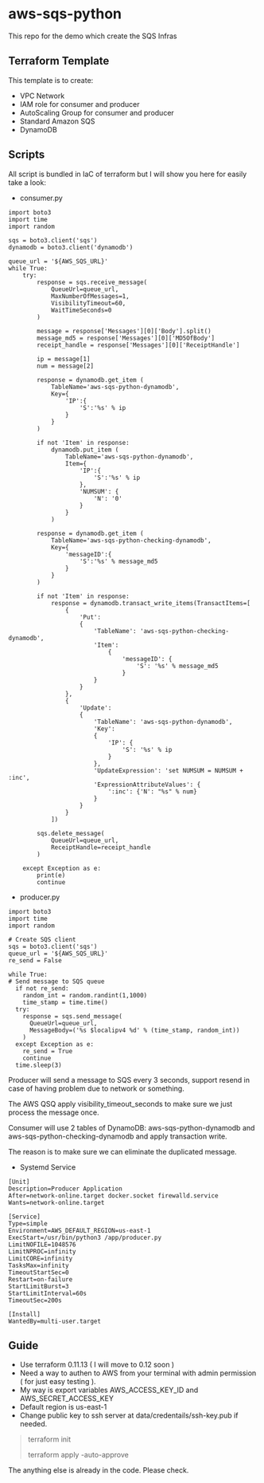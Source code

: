 # aws-sqs-python

This repo for the demo which create the SQS Infras

## Terraform Template 
This template is to create:
* VPC Network
* IAM role for consumer and producer 
* AutoScaling Group for consumer and producer 
* Standard Amazon SQS
* DynamoDB

## Scripts

All script is bundled in IaC of terraform but I will show you here for easily take a look:

* consumer.py

```
import boto3
import time
import random

sqs = boto3.client('sqs')
dynamodb = boto3.client('dynamodb')

queue_url = '${AWS_SQS_URL}'
while True:
	try:
		response = sqs.receive_message(
		    QueueUrl=queue_url,
		    MaxNumberOfMessages=1,
		    VisibilityTimeout=60,
		    WaitTimeSeconds=0
		)

		message = response['Messages'][0]['Body'].split()
		message_md5 = response['Messages'][0]['MD5OfBody']
		receipt_handle = response['Messages'][0]['ReceiptHandle']

		ip = message[1]
		num = message[2]

		response = dynamodb.get_item (
			TableName='aws-sqs-python-dynamodb', 
			Key={
				'IP':{
					'S':'%s' % ip
				} 
			}
		)

		if not 'Item' in response:
			dynamodb.put_item (
				TableName='aws-sqs-python-dynamodb', 
				Item={
					'IP':{
						'S':'%s' % ip
					},
					'NUMSUM': {
						'N': '0'
					}
				}
			)

		response = dynamodb.get_item (
			TableName='aws-sqs-python-checking-dynamodb', 
			Key={
				'messageID':{
					'S':'%s' % message_md5
				} 
			}
		)

		if not 'Item' in response:
			response = dynamodb.transact_write_items(TransactItems=[
				{
					'Put': 
					{
						'TableName': 'aws-sqs-python-checking-dynamodb',
						'Item': 
							{
								'messageID': {
									'S': '%s' % message_md5
								}
						}
					}
				},
				{
					'Update': 
					{
						'TableName': 'aws-sqs-python-dynamodb',
						'Key': 
						{
							'IP': {
								'S': '%s' % ip
							}
						},
						'UpdateExpression': 'set NUMSUM = NUMSUM + :inc',
						'ExpressionAttributeValues': {
							':inc': {'N': "%s" % num}
			            }
					}
				}
			])

		sqs.delete_message(
		    QueueUrl=queue_url,
		    ReceiptHandle=receipt_handle
		)

	except Exception as e:
		print(e)
		continue
```

* producer.py

```
import boto3
import time
import random

# Create SQS client
sqs = boto3.client('sqs')
queue_url = '${AWS_SQS_URL}'
re_send = False

while True:
# Send message to SQS queue
  if not re_send:
    random_int = random.randint(1,1000)
    time_stamp = time.time()
  try:
    response = sqs.send_message(
      QueueUrl=queue_url,
      MessageBody=('%s $localipv4 %d' % (time_stamp, random_int))
    )
  except Exception as e:
    re_send = True
    continue
  time.sleep(3)

```

Producer will send a message to SQS every 3 seconds, support resend in case of having problem due to network or something.

The AWS QSQ apply visibility_timeout_seconds to make sure we just process the message once. 

Consumer will use 2 tables of DynamoDB: aws-sqs-python-dynamodb and aws-sqs-python-checking-dynamodb and apply transaction write.

The reason is to make sure we can eliminate the duplicated message.

* Systemd Service 

```
[Unit]
Description=Producer Application
After=network-online.target docker.socket firewalld.service
Wants=network-online.target

[Service]
Type=simple
Environment=AWS_DEFAULT_REGION=us-east-1
ExecStart=/usr/bin/python3 /app/producer.py
LimitNOFILE=1048576
LimitNPROC=infinity
LimitCORE=infinity
TasksMax=infinity
TimeoutStartSec=0
Restart=on-failure
StartLimitBurst=3
StartLimitInterval=60s
TimeoutSec=200s

[Install]
WantedBy=multi-user.target
```

## Guide 

* Use terraform 0.11.13 ( I will move to 0.12 soon )
* Need a way to authen to AWS from your terminal with admin permission ( for just easy testing ). 
* My way is export variables AWS_ACCESS_KEY_ID and AWS_SECRET_ACCESS_KEY
* Default region is us-east-1
* Change public key to ssh server at data/credentails/ssh-key.pub if needed.

> terraform init
> 
> terraform apply -auto-approve

The anything else is already in the code. Please check. 

